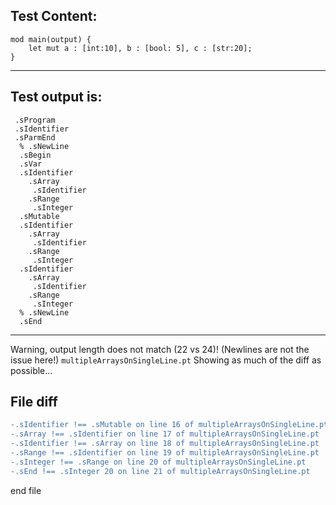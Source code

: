 
Test Content: 
-------------------------
```
mod main(output) {
    let mut a : [int:10], b : [bool: 5], c : [str:20];
}
```
------------------------
Test output is: 
-------------------------
```
 .sProgram
 .sIdentifier
 .sParmEnd
  % .sNewLine
  .sBegin
  .sVar
  .sIdentifier
    .sArray
     .sIdentifier
    .sRange
     .sInteger
  .sMutable
  .sIdentifier
    .sArray
     .sIdentifier
    .sRange
     .sInteger
  .sIdentifier
    .sArray
     .sIdentifier
    .sRange
     .sInteger
  % .sNewLine
  .sEnd

```
------------------------
Warning, output length does not match (22 vs 24)!  (Newlines are not the issue here!) `multipleArraysOnSingleLine.pt`
Showing as much of the diff as possible...

File diff
-------------------------
```diff
-.sIdentifier !== .sMutable on line 16 of multipleArraysOnSingleLine.pt
-.sArray !== .sIdentifier on line 17 of multipleArraysOnSingleLine.pt
-.sIdentifier !== .sArray on line 18 of multipleArraysOnSingleLine.pt
-.sRange !== .sIdentifier on line 19 of multipleArraysOnSingleLine.pt
-.sInteger !== .sRange on line 20 of multipleArraysOnSingleLine.pt
-.sEnd !== .sInteger 20 on line 21 of multipleArraysOnSingleLine.pt

```
end file
